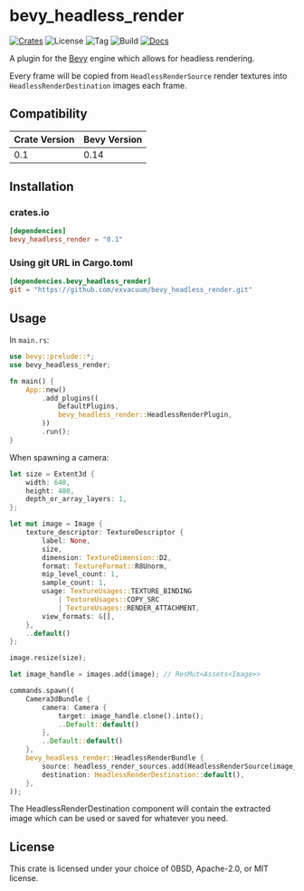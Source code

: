 # bevy_headless_render

[![Crates](https://img.shields.io/crates/v/bevy_headless_render)](https://crates.io/crates/bevy_headless_render)
![License](https://img.shields.io/badge/license-MIT%2FApache-blue.svg)
![Tag](https://img.shields.io/github/v/tag/exvacuum/bevy_headless_render)
![Build](https://img.shields.io/github/actions/workflow/status/exvacuum/bevy_headless_render/rust.yml)
[![Docs](https://img.shields.io/docsrs/bevy_headless_render)](https://exvacuum.github.io/bevy_headless_render)

A plugin for the [Bevy](https://bevyengine.org) engine which allows for headless rendering.

Every frame will be copied from `HeadlessRenderSource` render textures into `HeadlessRenderDestination` images each frame.

## Compatibility

| Crate Version | Bevy Version |
|---            |---           |
| 0.1           | 0.14         |

## Installation

### crates.io
```toml
[dependencies]
bevy_headless_render = "0.1"
```

### Using git URL in Cargo.toml
```toml
[dependencies.bevy_headless_render]
git = "https://github.com/exvacuum/bevy_headless_render.git"
```

## Usage

In `main.rs`:
```rs
use bevy::prelude::*;
use bevy_headless_render;

fn main() {
    App::new()
        .add_plugins((
            DefaultPlugins,
            bevy_headless_render::HeadlessRenderPlugin,
        ))
        .run();
}
```

When spawning a camera:
```rs
let size = Extent3d {
    width: 640,
    height: 480,
    depth_or_array_layers: 1,
};

let mut image = Image {
    texture_descriptor: TextureDescriptor {
        label: None,
        size,
        dimension: TextureDimension::D2,
        format: TextureFormat::R8Unorm,
        mip_level_count: 1,
        sample_count: 1,
        usage: TextureUsages::TEXTURE_BINDING
            | TextureUsages::COPY_SRC
            | TextureUsages::RENDER_ATTACHMENT,
        view_formats: &[],
    },
    ..default()
};

image.resize(size);

let image_handle = images.add(image); // ResMut<Assets<Image>>

commands.spawn((
    Camera3dBundle {
        camera: Camera {
            target: image_handle.clone().into();
            ..Default::default()
        },
        ..Default::default()
    },
    bevy_headless_render::HeadlessRenderBundle {
        source: headless_render_sources.add(HeadlessRenderSource(image_handle.clone())), // ResMut<Assets<HeadlessRenderSource>>
        destination: HeadlessRenderDestination::default(),
    },
));
```

The HeadlessRenderDestination component will contain the extracted image which can be used or saved for whatever you need.

## License

This crate is licensed under your choice of 0BSD, Apache-2.0, or MIT license.

